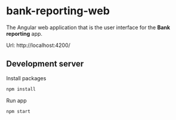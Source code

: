 # bank-reporting-web

The Angular web application that is the user interface for the **Bank reporting** app.

Url: http://localhost:4200/

## Development server

Install packages

```bash
npm install
```

Run app
```bash
npm start
```